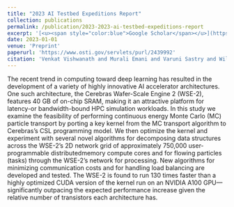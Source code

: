```yaml
---
title: "2023 AI Testbed Expeditions Report"
collection: publications
permalink: /publication/2023-2023-ai-testbed-expeditions-report
excerpt: '[<u><span style="color:blue">Google Scholar</span></u>](https://scholar.google.com/scholar?q=2023+AI+Testbed+Expeditions+Report)'
date: 2023-01-01
venue: 'Preprint'
paperurl: 'https://www.osti.gov/servlets/purl/2439992'
citation: 'Venkat Vishwanath and Murali Emani and Varuni Sastry and William Arnold and Rajeev Thakur and Valerie Taylor and Ian Foster and Salman Habib and Michael E Papka and Bryce Allen and Henry Chan and Rodrigo Ceccato de Freitas and Mathew J Cherukara and Miaoqi Chu and Jose M Monsalve Diaz and Neil Getty and Ross Harder and Kyle Hippe and Saugat Kandel and Antonino Miceli and Suresh Narayanan and Oleksandr Narykov and Alexander Partin and Nesar Ramachandra and Arvind Ramanathan and Esteban Rangel and Siddhisanket Raskar and Andrew Siegel and John Tramm and Thomas Uram and Azton Wells and Leighton Wilson and Fangfang Xia and Kazutomo Yoshii and Ruoxi Zhao and Tao Zhou (2023). "2023 AI Testbed Expeditions Report". Preprint.'
---
```


The recent trend in computing toward deep learning has resulted in the development of a variety of highly innovative AI accelerator architectures. One such architecture, the Cerebras Wafer-Scale Engine 2 (WSE-2), features 40 GB of on-chip SRAM, making it an attractive platform for latency-or bandwidth-bound HPC simulation workloads. In this study we examine the feasibility of performing continuous energy Monte Carlo (MC) particle transport by porting a key kernel from the MC transport algorithm to Cerebras’s CSL programming model. We then optimize the kernel and experiment with several novel algorithms for decomposing data structures across the WSE-2’s 2D network grid of approximately 750,000 user-programmable distributedmemory compute cores and for flowing particles (tasks) through the WSE-2’s network for processing. New algorithms for minimizing communication costs and for handling load balancing are developed and tested. The WSE-2 is found to run 130 times faster than a highly optimized CUDA version of the kernel run on an NVIDIA A100 GPU—significantly outpacing the expected performance increase given the relative number of transistors each architecture has.

